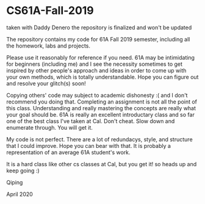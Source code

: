 # CS61A-Fall-2019
taken with Daddy Denero 
the repository is finalized and won't be updated 

The repository contains my code for 61A Fall 2019 semester, including all the homework, labs and projects.

Please use it reasonably for reference if you need. 61A may be intimidating for beginners (including me) and I see the necessity sometimes to get inspired by other people's approach and ideas in order to come up with your own methods, which is totally understandable. Hope you can figure out and resolve your glitch(s) soon!

Copying others' code may subject to academic dishonesty :( and I don't recommend you doing that. Completing an assignment is not all the point of this class. Understanding and really mastering the concepts are really what your goal should be. 61A is really an excellent introductary class and so far one of the best class I've taken at Cal. Don't cheat. Slow down and enumerate through. You will get it. 

My code is not perfect. There are a lot of redundacys, style, and structure that I could improve. Hope you can bear with that. It is probably a representation of an average 61A student's work.

It is a hard class like other cs classes at Cal, but you get it! so heads up and keep going :)

Qiping

April 2020
